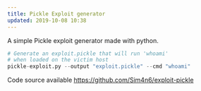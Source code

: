 ```yaml
---
title: Pickle Exploit generator 
updated: 2019-10-08 10:38
---
```


A simple Pickle exploit generator made with python. 

```python
# Generate an exploit.pickle that will run 'whoami' 
# when loaded on the victim host 
pickle-exploit.py --output "exploit.pickle" --cmd "whoami"
```

Code source available <https://github.com/Sim4n6/exploit-pickle> 
